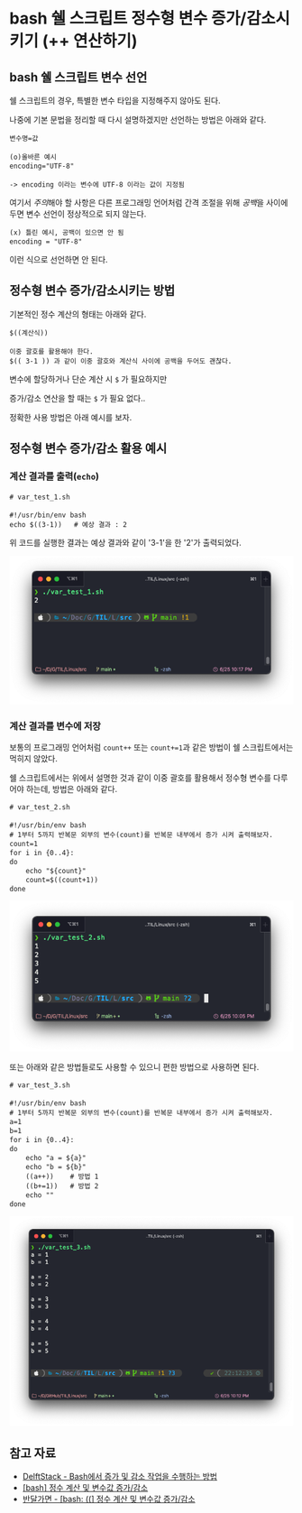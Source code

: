 # bash 쉘 스크립트 정수형 변수 **증가/감소**시키기 (++ 연산하기)

## bash 쉘 스크립트 변수 선언
쉘 스크립트의 경우, 특별한 변수 타입을 지정해주지 않아도 된다.

나중에 기본 문법을 정리할 때 다시 설명하겠지만 선언하는 방법은 아래와 같다.

    변수명=값

    (o)올바른 예시
    encoding="UTF-8"
    
    -> encoding 이라는 변수에 UTF-8 이라는 값이 지정됨     

여기서 *주의*해야 할 사항은 다른 프로그래밍 언어처럼 간격 조절을 위해 *공백*을 사이에 두면 변수 선언이 정상적으로 되지 않는다.

    (x) 틀린 예시, 공백이 있으면 안 됨
    encoding = "UTF-8"

이런 식으로 선언하면 안 된다.

## 정수형 변수 **증가/감소**시키는 방법

기본적인 정수 계산의 형태는 아래와 같다.

    $((계산식))

    이중 괄호를 활용해야 한다.
    $(( 3-1 )) 과 같이 이중 괄호와 계산식 사이에 공백을 두어도 괜찮다.

변수에 할당하거나 단순 계산 시 `$` 가 필요하지만

증가/감소 연산을 할 때는 `$` 가 필요 없다..

정확한 사용 방법은 아래 예시를 보자.
    
## 정수형 변수 증가/감소 활용 예시

### 계산 결과를 출력(`echo`)

    # var_test_1.sh

    #!/usr/bin/env bash
    echo $((3-1))   # 예상 결과 : 2

위 코드를 실행한 결과는 예상 결과와 같이 '3-1'을 한 '2'가 출력되었다.

![결과 확인](images/bash_integer_1.png)

### 계산 결과를 변수에 저장

보통의 프로그래밍 언어처럼 `count++` 또는 `count+=1`과 같은 방법이 쉘 스크립트에서는 먹히지 않았다.

쉘 스크립트에서는 위에서 설명한 것과 같이 이중 괄호를 활용해서 정수형 변수를 다루어야 하는데, 방법은 아래와 같다.

    # var_test_2.sh

    #!/usr/bin/env bash
    # 1부터 5까지 반복문 외부의 변수(count)를 반복문 내부에서 증가 시켜 출력해보자.
    count=1
    for i in {0..4}:
    do
        echo "${count}"
        count=$((count+1))
    done

![결과 확인](images/bash_integer_2.png)

또는 아래와 같은 방법들로도 사용할 수 있으니 편한 방법으로 사용하면 된다.

    # var_test_3.sh

    #!/usr/bin/env bash
    # 1부터 5까지 반복문 외부의 변수(count)를 반복문 내부에서 증가 시켜 출력해보자.
    a=1
    b=1
    for i in {0..4}:
    do
        echo "a = ${a}"
        echo "b = ${b}"
        ((a++))    # 방법 1
        ((b+=1))   # 방법 2
        echo ""
    done

![결과 확인](images/bash_integer_3.png)


## 참고 자료
- [DelftStack - Bash에서 증가 및 감소 작업을 수행하는 방법](https://www.delftstack.com/ko/howto/linux/how-to-perform-increment-and-decrement-operation-in-bash/)
- [\[bash\] 정수 계산 및 변수값 증가\/감소](https://sojinhwan0207.tistory.com/64?category=957226)
- [반달가면 - \[bash: ((\] 정수 계산 및 변수값 증가\/감소](http://xbahndal.egloos.com/580762)